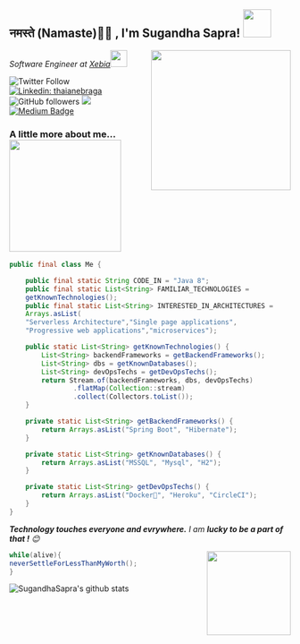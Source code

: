 <h2>नमस्ते (Namaste)🙏🏻 ,  I'm Sugandha Sapra! <img src="https://media.giphy.com/media/jTHti8z6rjrUZmBgOp/giphy.gif" width="50"></h2>
<img align='right' src="https://media.giphy.com/media/KCN0qOs0hCz9TkJxzA/giphy.gif" width="250">
<p><em>Software Engineer at <a href="https://xebia.com">Xebia</a><img src="https://media.giphy.com/media/WUlplcMpOCEmTGBtBW/giphy.gif" width="30"> 
</em></p>

![Twitter Follow](https://img.shields.io/twitter/follow/sapra_sugandha?label=Follow)
[![Linkedin: thaianebraga](https://img.shields.io/badge/sugandha-blue?style=flat-square&logo=Linkedin&logoColor=white&link=https://www.linkedin.com/in/sugandha-sapra/)](https://www.linkedin.com/in/sugandha-sapra/)
![GitHub followers](https://img.shields.io/github/followers/SugandhaSapra?label=Follow&style=social)
![](https://visitor-badge.glitch.me/badge?page_id=SugandhaSapra)
[![Medium Badge](https://img.shields.io/badge/-@sugzsapra-03a57a?style=flat-square&labelColor=000000&logo=Medium&link=https://medium.com/@sugzsapra/)](https://medium.com/@sugzsapra/)


###  A little more about me...  <img src="https://media.giphy.com/media/TfSJ4EZlt6HKUCr7F2/giphy.gif" width="200">

```java
public final class Me {

    public final static String CODE_IN = "Java 8";
    public final static List<String> FAMILIAR_TECHNOLOGIES = 
    getKnownTechnologies();
    public final static List<String> INTERESTED_IN_ARCHITECTURES = 
    Arrays.asList(
    "Serverless Architecture","Single page applications",
    "Progressive web applications","microservices");

    public static List<String> getKnownTechnologies() {
        List<String> backendFrameworks = getBackendFrameworks();
        List<String> dbs = getKnownDatabases();
        List<String> devOpsTechs = getDevOpsTechs();
        return Stream.of(backendFrameworks, dbs, devOpsTechs)
                .flatMap(Collection::stream)
                .collect(Collectors.toList());
    }

    private static List<String> getBackendFrameworks() {
        return Arrays.asList("Spring Boot", "Hibernate");
    }

    private static List<String> getKnownDatabases() {
        return Arrays.asList("MSSQL", "Mysql", "H2");
    }

    private static List<String> getDevOpsTechs() {
        return Arrays.asList("Docker🐳", "Heroku", "CircleCI");
    }
}
```


<em><b>Technology touches everyone and evrywhere.</b> I am <b>lucky to be a part of that !</b> 😊</em>

<img src="https://media.giphy.com/media/fAUvkY2LAJJre50kMr/giphy.gif" width="150" align =right> 

```java
while(alive){   
neverSettleForLessThanMyWorth();
}
```



![SugandhaSapra's github stats](https://github-readme-stats.vercel.app/api?username=SugandhaSapra&count_private=true&show_icons=true)
